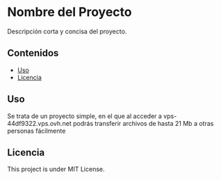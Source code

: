 # Nombre del Proyecto

Descripción corta y concisa del proyecto.

## Contenidos
- [Uso](#uso)
- [Licencia](#licencia)

## Uso

Se trata de un proyecto simple, en el que al acceder a vps-44df9322.vps.ovh.net podrás transferir archivos de hasta 21 Mb a otras personas fácilmente

## Licencia
This project is under MIT License.
